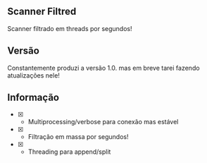 ## Scanner Filtred

Scanner filtrado em threads por segundos!

## Versão

Constantemente produzi a versão 1.0.
mas em breve tarei fazendo atualizações nele!

## Informação

- [x] - Multiprocessing/verbose para conexão mas estável
- [x] - Filtração em massa por segundos!
- [x] - Threading para append/split
